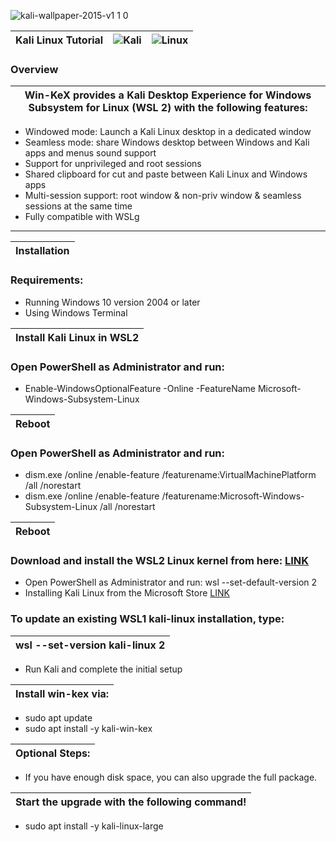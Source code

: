 ![kali-wallpaper-2015-v1 1 0](https://user-images.githubusercontent.com/109308073/202898304-52cc44f5-4aba-428e-9d90-55664b10bd0c.jpg)

|Kali Linux Tutorial| ![Kali](https://img.shields.io/badge/Kali-268BEE?style=for-the-badge&logo=kalilinux&logoColor=white)|![Linux](https://img.shields.io/badge/Linux-FCC624?style=for-the-badge&logo=linux&logoColor=black)|
|---|---|---|
    
### Overview
|Win-KeX provides a Kali Desktop Experience for Windows Subsystem for Linux (WSL 2) with the following features:|
|---|
- Windowed mode: Launch a Kali Linux desktop in a dedicated window
- Seamless mode: share Windows desktop between Windows and Kali apps and menus
sound support
- Support for unprivileged and root sessions
- Shared clipboard for cut and paste between Kali Linux and Windows apps
- Multi-session support: root window & non-priv window & seamless sessions at the same time
- Fully compatible with WSLg
---
|Installation|
|---|
### Requirements:
- Running Windows 10 version 2004 or later
- Using Windows Terminal

|Install Kali Linux in WSL2|
|---|
### Open PowerShell as Administrator and run:
- Enable-WindowsOptionalFeature -Online -FeatureName Microsoft-Windows-Subsystem-Linux

|Reboot|
|---|
### Open PowerShell as Administrator and run:
- dism.exe /online /enable-feature /featurename:VirtualMachinePlatform /all /norestart
- dism.exe /online /enable-feature /featurename:Microsoft-Windows-Subsystem-Linux /all /norestart


|Reboot|
|---|
### Download and install the WSL2 Linux kernel from here: [LINK](https://aka.ms/wsl2kernel)
- Open PowerShell as Administrator and run: wsl --set-default-version 2
- Installing Kali Linux from the Microsoft Store [LINK](https://apps.microsoft.com/store/detail/kali-linux/9PKR34TNCV07?hl=de-de&gl=de)

### To update an existing WSL1 kali-linux installation, type:
|wsl --set-version kali-linux 2|
|---|
- Run Kali and complete the initial setup

|Install win-kex via:|
|---|
- sudo apt update
- sudo apt install -y kali-win-kex

|Optional Steps:|
|---|
- If you have enough disk space, you can also upgrade the full package.

|Start the upgrade with the following command!|
|---|
- sudo apt install -y kali-linux-large
